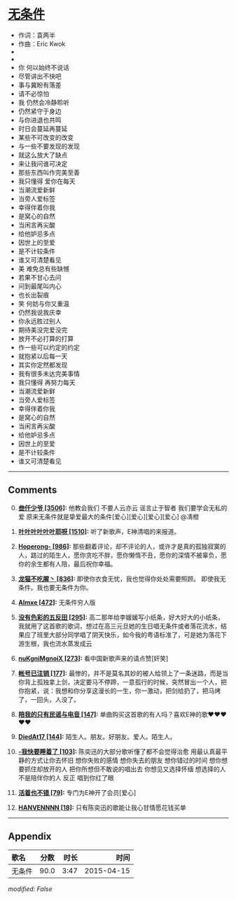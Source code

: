 # [无条件](https://music.163.com/song?id=473194652)

* 作词：袁两半
* 作曲：Eric Kwok
*
*
* 你 何以始终不说话
* 尽管讲出不快吧
* 事与冀盼有落差
* 请不必惊怕
* 我 仍然会冷静聆听
* 仍然紧守于身边
* 与你进退也共鸣
* 时日会蔓延再蔓延
* 某些不可改变的改变
* 与一些不要发现的发现
* 就这么放大了缺点
* 来让我问谁可决定
* 那些东西叫作完美至善
* 我只懂得 爱你在每天
* 当潮流爱新鲜
* 当旁人爱标签
* 幸得伴着你我
* 是窝心的自然
* 当闲言再尖酸
* 给他妒忌多点
* 因世上的至爱
* 是不计较条件
* 谁又可清楚看见
* 美 难免总有些缺憾
* 若果不甘心去问
* 问到最尾叫内心
* 也长出裂痕
* 笑 何妨与你又重温
* 仍然我说我庆幸
* 你永远胜过别人
* 期待美没完爱没完
* 放开不必打算的打算
* 作一些可以约定的约定
* 就抱紧以后每一天
* 其实你定然都发现
* 我有很多未达完美事情
* 我只懂得 再努力每天
* 当潮流爱新鲜
* 当旁人爱标签
* 幸得伴着你我
* 是窝心的自然
* 当闲言再尖酸
* 给他妒忌多点
* 因世上的至爱
* 是不计较条件
* 谁又可清楚看见


---

## Comments
0. **[叁仟少爷 \[3506\]](https://music.163.com/#/user/home?id=278977803):** 他教会我们 不要人云亦云 谣言止于智者                                                                  我们要学会无私的爱                                                            原来无条件就是挚爱最大的条件[爱心][爱心][爱心][爱心]                                        @凊橙 

1. **[叶叶叶叶叶叶耶呀 \[1510\]](https://music.163.com/#/user/home?id=136794260):** 听了新歌声，E神清唱的来报道。

2. **[Hoperong- \[986\]](https://music.163.com/#/user/home?id=319950799):** 那些翻着评论，却不评论的人，或许才是真的孤独寂寞的人，路过的陌生人，愿你贪吃不胖，愿你懒惰不丑，愿你的深情不被辜负，愿你的余生都有人陪，最后祝你幸福。

3. **[龙猫不吃腥丶 \[836\]](https://music.163.com/#/user/home?id=95607204):** 即使你衣食无忧，我也觉得你处处需要照顾。 即使我无条件。我也要无条件为你。

4. **[Almxe \[472\]](https://music.163.com/#/user/home?id=298941218):** 无条件穷人版

5. **[没有色彩的五反田 \[295\]](https://music.163.com/#/user/home?id=513886931):** 高二那年给李媛媛写小纸条，好大好大的小纸条，我就用了这首歌的歌词，想过在高三元旦她的生日唱无条件或者落花流水，结果应了班里大部分同学唱了阴天快乐，如今我的粤语标准了，可是她为落花下游生根，我也流水蒸发成云

6. **[nuKgniMgnoiX \[273\]](https://music.163.com/#/user/home?id=356738441):** 看中国新歌声来的请点赞[奸笑]

7. **[帐号已注销 \[177\]](https://music.163.com/#/user/home?id=289455692):** 最惨的，并不是莫名其妙的被人给领上了一条迷路，而是当你背上孤独拿上剑，决定要马不停蹄，一意孤行的时候，突然冒出一个人，把你抱紧，说：我想和你分享这漫长的一生，你一激动，把剑给扔了，把马烤了，一回头，人没了。

8. **[陪我的只有民谣与电音 \[147\]](https://music.163.com/#/user/home?id=342140020):** 单曲购买这首歌的有人吗？喜欢E神的歌❤❤❤❤❤

9. **[DiedAt17 \[144\]](https://music.163.com/#/user/home?id=113528157):** 陌生人。朋友。好朋友。爱人。陌生人。

10. **[-我快要睡着了 \[103\]](https://music.163.com/#/user/home?id=273994940):** 陈奕迅的大部分歌听懂了都不会觉得治愈 用最认真最平静的方式让你去怀旧 想你失败的感情 想你失去的朋友 想你错过的时间 想你想要抓住却放开的人 把你所想但不敢说的唱出去 你想见又选择怀缅 想选择的人不是陪伴你的人 反正 唱到你红了眼

11. **[活着也不错 \[79\]](https://music.163.com/#/user/home?id=607509416):** 专门为E神开了会员[爱心]

12. **[HANVENNNN \[18\]](https://music.163.com/#/user/home?id=451003139):** 只有陈奕迅的歌能让我心甘情愿花钱买单



---

## Appendix

|歌名|分数|时长|时间|
|:---|:---:|---:|---:|
|无条件|90.0|3:47|2015-04-15

*modified: False*